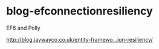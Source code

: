 # blog-efconnectionresiliency

EF6 and Polly

http://blog.jaywayco.co.uk/entity-framewo…ion-resiliency/ ‎
